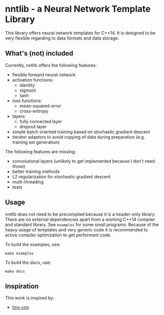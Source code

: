 # nntlib - a Neural Network Template Library
This library offers neural network templates for C++14. It is designed to be very flexible regarding to data formats and data storage.

## What's (not) included
Currently, nntlib offers the following features:

 - flexible forward neural network
 - activation functions:
   - identity
   - sigmoid
   - tanh
 - loss functions:
   - mean-squared-error
   - cross-entropy
 - layers:
   - fully connected layer
   - dropout layer
 - simple batch oriented training based on stochastic gradient descent
 - iterator adaptors to avoid copying of data during preparation (e.g. training set generation)

The following features are missing:

 - convolutional layers (unlikely to get implemented because I don't need those)
 - better training methods
 - L2 regularization for stochastic gradient descent
 - multi-threading
 - tests

## Usage
nntlib does not need to be precompiled because it is a header-only library. There are no external dependencies apart from a working C++14 compiler and standard library. See `examples` for some small programs. Because of the heavy usage of templates and very generic code it is recommended to active compiler optimization to get performant code.

To build the examples, use:

    make examples

To build the docs, use:

    make docs

## Inspiration
This work is inspired by:

 - [tiny-cnn](https://github.com/nyanp/tiny-cnn)

